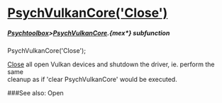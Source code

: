 # [PsychVulkanCore('Close')](PsychVulkanCore-Close) 
##### [Psychtoolbox](Psychtoolbox)>[PsychVulkanCore](PsychVulkanCore).{mex*} subfunction

PsychVulkanCore('Close');

[Close](Close) all open Vulkan devices and shutdown the driver, ie. perform the same  
cleanup as if 'clear PsychVulkanCore' would be executed.  
  


###See also:
Open
